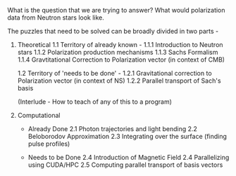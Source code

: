 What is the question that we are trying to answer?
What would polarization data from Neutron stars look like. 

The puzzles that need to be solved can be broadly divided in two parts - 

1. Theoretical
    1.1 Territory of already known - 
        1.1.1 Introduction to Neutron stars
        1.1.2 Polarization production mechanisms 
        1.1.3 Sachs Formalism
        1.1.4 Gravtitational Correction to Polarization vector (in context of CMB)

    1.2 Territory of 'needs to be done' - 
        1.2.1 Gravitational correction to Polarization vector (in context of NS)
        1.2.2 Parallel transport of Sach's basis

    (Interlude - How to teach of any of this to a program)
2. Computational 

    - Already Done
    2.1 Photon trajectories and light bending
    2.2 Beloborodov Approximation
    2.3 Integrating over the surface (finding pulse profiles)

    - Needs to be Done
    2.4 Introduction of Magnetic Field
    2.4 Parallelizing using CUDA/HPC
    2.5 Computing parallel transport of basis vectors
    